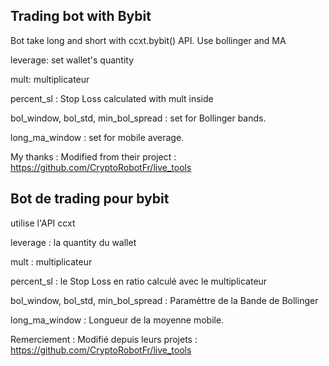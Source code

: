 ## Trading bot with Bybit 
Bot take long and short with ccxt.bybit() API.
Use bollinger and MA

leverage: set wallet's quantity

mult: multiplicateur

percent_sl : Stop Loss calculated with mult inside

bol_window, bol_std, min_bol_spread : set for Bollinger bands.

long_ma_window : set for mobile average.

My thanks : 
Modified from their project : https://github.com/CryptoRobotFr/live_tools

## Bot de trading pour bybit
utilise l'API ccxt

leverage : la quantity du wallet

mult : multiplicateur

percent_sl : le Stop Loss en ratio calculé avec le multiplicateur

bol_window, bol_std, min_bol_spread : Paramèttre de la Bande de Bollinger

long_ma_window : Longueur de la moyenne mobile.

Remerciement :
Modifié depuis leurs projets : https://github.com/CryptoRobotFr/live_tools



